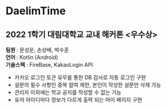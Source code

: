 # DaelimTime
## 2022 1학기 대림대학교 교내 해커톤 <우수상> 

<b> 팀원 </b>: 문성운, 손상배, 박수훈<br>
<b> 언어 </b>: Kotlin (Android) <br>
<b>기술스택</b> : FireBase, KakaoLogin API <br>

- 카카오 로그인 토큰 유무를 통한 DB 검사로 자동 로그인 구현
- 설문의 필수 사항인 중복 참여 제한, 본인이 작성한 설문만 삭제 가능
- 관리자 이외에는 학교 공지를 작성할 수 없는 기능
- 유저 아이디마다 정보가 다르게 출력 되는 마이 페이지 구현


